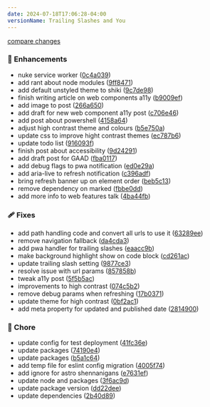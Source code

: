 ```yaml
---
date: 2024-07-18T17:06:28-04:00
versionName: Trailing Slashes and You
---
```


[compare changes](https://github.com/madcampos/madcampos/compare/v3.5.0...v3.6.0)

### 🚀 Enhancements

- nuke service worker ([0c4a039](https://github.com/madcampos/madcampos/commit/0c4a039))
- add rant about node modules ([9ff8471](https://github.com/madcampos/madcampos/commit/9ff8471))
- add default unstyled theme to shiki ([9c7de98](https://github.com/madcampos/madcampos/commit/9c7de98))
- finish writing article on web components a11y ([b9009ef](https://github.com/madcampos/madcampos/commit/b9009ef))
- add image to post ([266a650](https://github.com/madcampos/madcampos/commit/266a650))
- add draft for new web component a11y post ([c706e46](https://github.com/madcampos/madcampos/commit/c706e46))
- add post about powershell ([4158a64](https://github.com/madcampos/madcampos/commit/4158a64))
- adjust high contrast theme and colours ([b5e750a](https://github.com/madcampos/madcampos/commit/b5e750a))
- update css to improve hight contrast themes ([ec787b6](https://github.com/madcampos/madcampos/commit/ec787b6))
- update todo list ([916093f](https://github.com/madcampos/madcampos/commit/916093f))
- finish post about accessibility ([9d24291](https://github.com/madcampos/madcampos/commit/9d24291))
- add draft post for GAAD ([fba0117](https://github.com/madcampos/madcampos/commit/fba0117))
- add debug flags to pwa notification ([ed0e29a](https://github.com/madcampos/madcampos/commit/ed0e29a))
- add aria-live to refresh notification ([c396adf](https://github.com/madcampos/madcampos/commit/c396adf))
- bring refresh banner up on element order ([beb5c13](https://github.com/madcampos/madcampos/commit/beb5c13))
- remove dependency on marked ([fbbe0dd](https://github.com/madcampos/madcampos/commit/fbbe0dd))
- add more info to web features talk ([4ba44fb](https://github.com/madcampos/madcampos/commit/4ba44fb))

### 🩹 Fixes

- add path handling code and convert all urls to use it ([63289ee](https://github.com/madcampos/madcampos/commit/63289ee))
- remove navigation fallback ([da4cda3](https://github.com/madcampos/madcampos/commit/da4cda3))
- add pwa handler for trailing slashes ([eaacc9b](https://github.com/madcampos/madcampos/commit/eaacc9b))
- make background highlight show on code block ([cd261ac](https://github.com/madcampos/madcampos/commit/cd261ac))
- update trailing slash setting ([9877ce3](https://github.com/madcampos/madcampos/commit/9877ce3))
- resolve issue with url params ([857858b](https://github.com/madcampos/madcampos/commit/857858b))
- tweak a11y post ([5f5b5ac](https://github.com/madcampos/madcampos/commit/5f5b5ac))
- improvements to high contrast ([074c5b2](https://github.com/madcampos/madcampos/commit/074c5b2))
- remove debug params when refreshing ([17b0371](https://github.com/madcampos/madcampos/commit/17b0371))
- update theme for high contrast ([0bf2ac1](https://github.com/madcampos/madcampos/commit/0bf2ac1))
- add meta property for updated and published date ([2814900](https://github.com/madcampos/madcampos/commit/2814900))

### 🏡 Chore

- update config for test deployment ([41fc36e](https://github.com/madcampos/madcampos/commit/41fc36e))
- update packages ([74190e4](https://github.com/madcampos/madcampos/commit/74190e4))
- update packages ([b5a1c64](https://github.com/madcampos/madcampos/commit/b5a1c64))
- add temp file for eslint config migration ([4005f74](https://github.com/madcampos/madcampos/commit/4005f74))
- add ignore for astro shennanigans ([e7631ef](https://github.com/madcampos/madcampos/commit/e7631ef))
- update node and packages ([3f6ac9d](https://github.com/madcampos/madcampos/commit/3f6ac9d))
- update package version ([dd22dee](https://github.com/madcampos/madcampos/commit/dd22dee))
- update dependencies ([2b40d89](https://github.com/madcampos/madcampos/commit/2b40d89))
